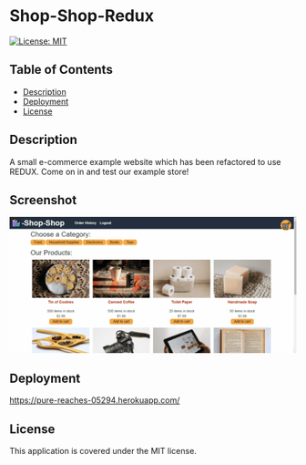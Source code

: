 # Shop-Shop-Redux
[![License: MIT](https://img.shields.io/badge/license-MIT-yellow)](https://opensource.org/licenses/MIT)
## Table of Contents

* [Description](#description)
* [Deployment](#deployment)
* [License](#license)

## Description
A small e-commerce example website which has been refactored to use REDUX.  Come on in and test our example store!

## Screenshot
![pic of application](/client/src/assets/shopshop.gif)

## Deployment
https://pure-reaches-05294.herokuapp.com/


## License

This application is covered under the MIT license.

